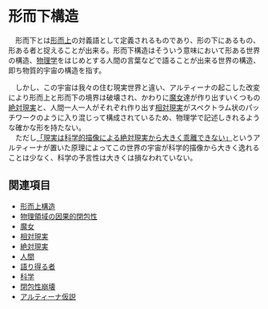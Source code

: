 # 形而下構造

　形而下とは[形而上](0201形而上構造.md)の対義語として定義されるものであり、形の下にあるもの、形ある者と捉えることが出来る。形而下構造はそういう意味において形ある世界の構造、[物理学](../../体系一覧/0001科学.md)をはじめとする人間の言葉などで語ることが出来る世界の構造、即ち物質的宇宙の構造を指す。

　しかし、この宇宙は我々の住む現実世界と違い、アルティーナの起こした改変により形而上と形而下の境界は破壊され、かわりに[魔女](0204魔女.md)達が作り出すいくつもの[絶対現実](0302絶対現実.md)と、人間一人一人がそれぞれ作り出す[相対現実](0301相対現実.md)がスペクトラム状のパッチワークのように入り混じって構成されているため、物理学で記述しきれるような確かな形を持たない。  
　ただし[「現実は科学的描像による絶対現実から大きく乖離できない」](アルティーナ仮説)というアルティーナが置いた原理によってこの世界の宇宙が科学的描像から大きく逸れることは少なく、科学の予言性は大きくは損なわれていない。

## 関連項目

- [形而上構造](0201形而上構造.md)
- [物理領域の因果的閉包性](0203物理領域の因果的閉包性.md)
- [魔女](0204魔女.md)
- [相対現実](0301相対現実.md)
- [絶対現実](0302絶対現実.md)
- [人間](0305人間.md)
- [語り得る者](0307語り得るもの.md)
- [科学](../../体系一覧/0001科学.md)
- [閉包性崩壊](../../歴史・事象/0001閉包性崩壊.md)
- [アルティーナ仮説](0308アルティーナ仮説.md)
